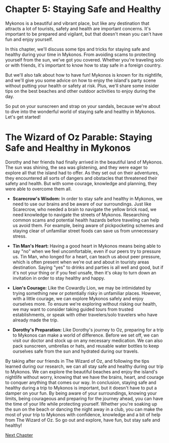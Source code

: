 # Chapter 5: Staying Safe and Healthy

Mykonos is a beautiful and vibrant place, but like any destination that attracts a lot of tourists, safety and health are important concerns. It's important to be prepared and vigilant, but that doesn't mean you can't have fun and enjoy yourself.

In this chapter, we'll discuss some tips and tricks for staying safe and healthy during your time in Mykonos. From avoiding scams to protecting yourself from the sun, we've got you covered. Whether you're traveling solo or with friends, it's important to know how to stay safe in a foreign country.

But we'll also talk about how to have fun! Mykonos is known for its nightlife, and we'll give you some advice on how to enjoy the island's party scene without putting your health or safety at risk. Plus, we'll share some insider tips on the best beaches and other outdoor activities to enjoy during the day.

So put on your sunscreen and strap on your sandals, because we're about to dive into the wonderful world of staying safe and healthy in Mykonos. Let's get started!
# The Wizard of Oz Parable: Staying Safe and Healthy in Mykonos

Dorothy and her friends had finally arrived in the beautiful land of Mykonos. The sun was shining, the sea was glistening, and they were eager to explore all that the island had to offer. As they set out on their adventures, they encountered all sorts of dangers and obstacles that threatened their safety and health. But with some courage, knowledge and planning, they were able to overcome them all.

* **Scarecrow's Wisdom:** In order to stay safe and healthy in Mykonos, we need to use our brains and be aware of our surroundings. Just like Scarecrow, who needed a brain to navigate the yellow brick road, we need knowledge to navigate the streets of Mykonos. Researching common scams and potential health hazards before traveling can help us avoid them. For example, being aware of pickpocketing schemes and staying clear of unfamiliar street foods can save us from unnecessary stress.

* **Tin Man's Heart:** Having a good heart in Mykonos means being able to say "no" when we feel uncomfortable, even if our peers try to pressure us. Tin Man, who longed for a heart, can teach us about peer pressure, which is often present when we're out and about in touristy areas destination. Saying "yes" to drinks and parties is all well and good, but if it's not your thing or if you feel unsafe, then it's okay to turn down an invitation in order to stay healthy and happy.

* **Lion's Courage:** Like the Cowardly Lion, we may be intimidated by trying something new or potentially risky in unfamiliar places. However, with a little courage, we can explore Mykonos safely and enjoy ourselves more. To ensure we're exploring without risking our health, we may want to consider taking guided tours from trusted establishments, or speak with other travelers/solo travelers who have already made the trip.

* **Dorothy's Preparation:** Like Dorothy's journey to Oz, preparing for a trip to Mykonos can make a world of difference. Before we set off, we can visit our doctor and stock up on any necessary medication. We can also pack sunscreen, umbrellas or hats, and reusable water bottles to keep ourselves safe from the sun and hydrated during our travels.

By taking after our friends in The Wizard of Oz, and following the tips learned during our research, we can all stay safe and healthy during our trip to Mykonos. We can explore the beautiful beaches and enjoy the island's nightlife without worry, knowing that we have the brains, heart, and courage to conquer anything that comes our way.
In conclusion, staying safe and healthy during a trip to Mykonos is important, but it doesn't have to put a damper on your fun. By being aware of your surroundings, knowing your limits, being courageous and preparing for the journey ahead, you can have the time of your life while protecting yourself. Whether you're soaking up the sun on the beach or dancing the night away in a club, you can make the most of your trip to Mykonos with confidence, knowledge and a bit of help from The Wizard of Oz. So go out and explore, have fun, but stay safe and healthy!


[Next Chapter](06_Chapter06.md)